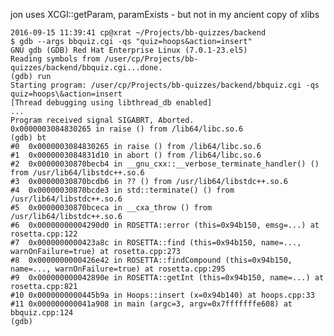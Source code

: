 











jon uses XCGI::getParam, paramExists - but not in my ancient copy of xlibs





    2016-09-15 11:39:41 cp@xrat ~/Projects/bb-quizzes/backend
    $ gdb --args bbquiz.cgi -qs "quiz=hoops&action=insert"
    GNU gdb (GDB) Red Hat Enterprise Linux (7.0.1-23.el5)
    Reading symbols from /user/cp/Projects/bb-quizzes/backend/bbquiz.cgi...done.
    (gdb) run
    Starting program: /user/cp/Projects/bb-quizzes/backend/bbquiz.cgi -qs quiz=hoops\&action=insert
    [Thread debugging using libthread_db enabled]
    ...
    Program received signal SIGABRT, Aborted.
    0x0000003084830265 in raise () from /lib64/libc.so.6
    (gdb) bt
    #0  0x0000003084830265 in raise () from /lib64/libc.so.6
    #1  0x0000003084831d10 in abort () from /lib64/libc.so.6
    #2  0x00000030870becb4 in __gnu_cxx::__verbose_terminate_handler() () from /usr/lib64/libstdc++.so.6
    #3  0x00000030870bcdb6 in ?? () from /usr/lib64/libstdc++.so.6
    #4  0x00000030870bcde3 in std::terminate() () from /usr/lib64/libstdc++.so.6
    #5  0x00000030870bceca in __cxa_throw () from /usr/lib64/libstdc++.so.6
    #6  0x00000000004290d0 in ROSETTA::error (this=0x94b150, emsg=...) at rosetta.cpp:122
    #7  0x0000000000423a8c in ROSETTA::find (this=0x94b150, name=..., warnOnFailure=true) at rosetta.cpp:273
    #8  0x0000000000426e42 in ROSETTA::findCompound (this=0x94b150, name=..., warnOnFailure=true) at rosetta.cpp:295
    #9  0x000000000042890e in ROSETTA::getInt (this=0x94b150, name=...) at rosetta.cpp:821
    #10 0x0000000000445b9a in Hoops::insert (x=0x94b140) at hoops.cpp:33
    #11 0x000000000041a908 in main (argc=3, argv=0x7fffffffe608) at bbquiz.cpp:124
    (gdb)